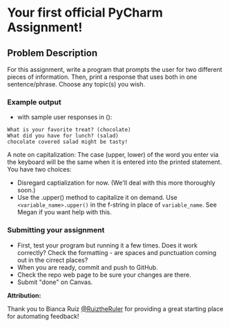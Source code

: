 # Your first official PyCharm Assignment!

## Problem Description
For this assignment, write a program that prompts the user for two different pieces of information. Then, print a response that uses both in one sentence/phrase. Choose any topic(s) you wish.


### Example output
* with sample user responses in ():
```
What is your favorite treat? (chocolate)
What did you have for lunch? (salad)
chocolate covered salad might be tasty!
```
A note on capitalization: The case (upper, lower) of the word you enter via the keyboard will be the same when it is entered into the printed statement. You have two choices:
* Disregard captialization for now. (We'll deal with this more thoroughly soon.)
* Use the .upper() method to capitalize it on demand. Use `<variable_name>.upper()` in the f-string in place of `variable_name`. See Megan if you want help with this.


### Submitting your assignment
* First, test your program but running it a few times. Does it work correctly? Check the formatting - are spaces and punctuation coming out in the cirrect places?
* When you are ready, commit and push to GitHub.
* Check the repo web page to be sure your changes are there.
* Submit "done" on Canvas.

**Attribution:**

Thank you to Bianca Ruiz [@RuiztheRuler](https://github.com/RuizTheRuler) for providing a great starting place for automating feedback!
